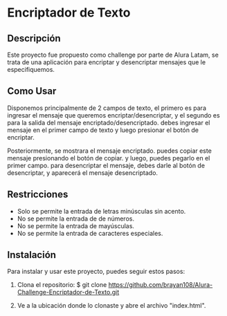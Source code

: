 

# Encriptador de Texto



## Descripción
Este proyecto fue propuesto como challenge por parte de Alura Latam, se trata de una aplicación para encriptar y desencriptar mensajes que le especifiquemos.



## Como Usar
Disponemos principalmente de 2 campos de texto, el primero es para ingresar el mensaje que queremos encriptar/desencriptar, y el segundo es para la salida del mensaje encriptado/desencriptado. debes ingresar el mensaje en el primer campo de texto y luego presionar el botón de encriptar.

Posteriormente, se mostrara el mensaje encriptado. puedes copiar este mensaje presionando el botón de copiar. y luego, puedes pegarlo en el primer campo. para desencriptar el mensaje, debes darle al botón de desencriptar, y aparecerá el mensaje desencriptado.



## Restricciones
 - Solo se permite la entrada de letras minúsculas sin acento.
 - No se permite la entrada de de números.
 - No se permite la entrada de mayúsculas.
 - No se permite la entrada de caracteres especiales.



## Instalación
Para instalar y usar este proyecto, puedes seguir estos pasos:

 1. Clona el repositorio:
    $ git clone https://github.com/brayan108/Alura-Challenge-Encriptador-de-Texto.git

 2. Ve a la ubicación donde lo clonaste y abre el archivo "index.html".   










